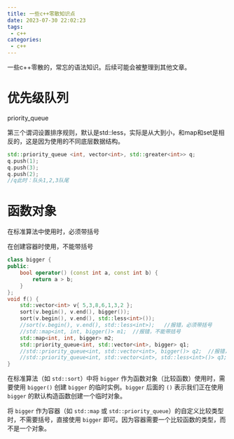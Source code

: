 ```yaml
---
title: 一些c++零散知识点
date: 2023-07-30 22:02:23
tags:
 - c++
categories:
 - c++
---
```


一些c++零散的，常忘的语法知识。后续可能会被整理到其他文章。

<!--more-->

# 优先级队列

priority_queue

第三个谓词设置排序规则，默认是std::less，实际是从大到小，和map和set是相反的，这是因为使用的不同底层数据结构。

```cpp
std::priority_queue <int, vector<int>, std::greater<int>> q;
q.push(1);
q.push(3);
q.push(2);
//q此时：队头1,2,3队尾
```



# 函数对象

在标准算法中使用时，必须带括号

在创建容器时使用，不能带括号

```cpp
class bigger {
public:
    bool operator() (const int a, const int b) {
        return a > b;
    }
};
void f() {
    std::vector<int> v{ 5,3,8,6,1,3,2 };
    sort(v.begin(), v.end(), bigger());
    sort(v.begin(), v.end(), std::less<int>());
    //sort(v.begin(), v.end(), std::less<int>);   //报错，必须带括号
    //std::map<int, int, bigger()> m1;  //报错，不能带括号
    std::map<int, int, bigger> m2;
    std::priority_queue<int, std::vector<int>, bigger> q1;
    //std::priority_queue<int, std::vector<int>, bigger()> q2;  //报错，不能带括号
    //std::priority_queue<int, std::vector<int>, std::less<int>()> q3;  //报错，不能带括号
}
```

在标准算法（如 `std::sort`）中将 `bigger` 作为函数对象（比较函数）使用时，需要使用 `bigger()` 创建 `bigger` 的临时实例。`bigger` 后面的 `()` 表示我们正在使用 `bigger` 的默认构造函数创建一个临时对象。

将 `bigger` 作为容器（如 `std::map` 或 `std::priority_queue`）的自定义比较类型时，不需要括号，直接使用 `bigger` 即可。因为容器需要一个比较函数的类型，而不是一个对象。
